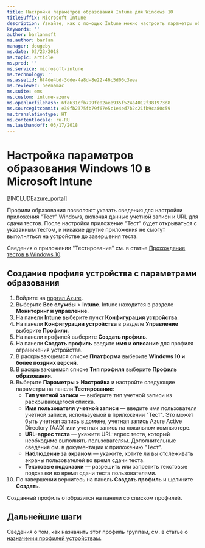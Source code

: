 ```yaml
---
title: Настройка параметров образования Intune для Windows 10
titleSuffix: Microsoft Intune
description: Узнайте, как с помощью Intune можно настроить параметры образования Windows 10 на управляемых устройствах.
keywords: ''
author: barlanmsft
ms.author: barlan
manager: dougeby
ms.date: 02/23/2018
ms.topic: article
ms.prod: ''
ms.service: microsoft-intune
ms.technology: ''
ms.assetid: 6f4de4bd-3dde-4a8d-8e22-46c5d06c3eea
ms.reviewer: heenamac
ms.suite: ems
ms.custom: intune-azure
ms.openlocfilehash: 6fa631cfb799fe02aee935f524a4012f381973d8
ms.sourcegitcommit: e30fb2375fb79f67e5c1e4ed7b2c21fb9ca80c59
ms.translationtype: HT
ms.contentlocale: ru-RU
ms.lasthandoff: 03/17/2018
---
```

# <a name="how-to-configure-windows-10-education-settings-in-microsoft-intune"></a>Настройка параметров образования Windows 10 в Microsoft Intune

[!INCLUDE[azure_portal](./includes/azure_portal.md)]

Профили образования позволяют указать сведения для настройки приложения "Тест" Windows, включая данные учетной записи и URL для сдачи тестов. После настройки приложение "Тест" будет открываться с указанным тестом, и никакие другие приложения не смогут выполняться на устройстве до завершения теста.

Сведения о приложении "Тестирование" см. в статье [Прохождение тестов в Windows 10](https://docs.microsoft.com/education/windows/take-tests-in-windows-10).

## <a name="create-a-device-profile-containing-education-profile-settings"></a>Создание профиля устройства с параметрами образования

1. Войдите на [портал Azure](https://portal.azure.com).
2. Выберите **Все службы** > **Intune**. Intune находится в разделе **Мониторинг и управление**.
3. На панели **Intune** выберите пункт **Конфигурация устройства**.
2. На панели **Конфигурации устройства** в разделе **Управление** выберите **Профили**.
3. На панели профилей выберите **Создать профиль**.
4. На панели **Создать профиль** введите **имя** и **описание** для профиля ограничения устройства.
5. В раскрывающемся списке **Платформа** выберите **Windows 10 и более поздних версий**.
6. В раскрывающемся списке **Тип профиля** выберите **Профиль образования**. 
7. Выберите **Параметры > Настройка** и настройте следующие параметры на панели **Тестирование**:
    - **Тип учетной записи** — выберите тип учетной записи из раскрывающегося списка.
    - **Имя пользователя учетной записи** — введите имя пользователя учетной записи, используемой в приложении "Тест". Это может быть учетная запись в домене, учетная запись Azure Active Directory (AAD) или учетная запись на локальном компьютере.
    - **URL-адрес теста** — укажите URL-адрес теста, который необходимо выполнять пользователям. Дополнительные сведения см. в документации к приложению "Тест".
    - **Наблюдение за экраном** — укажите, хотите ли вы отслеживать экраны пользователей во время сдачи теста.
    - **Текстовые подсказки** — разрешить или запретить текстовые подсказки во время сдачи теста пользователями.
8. По завершении вернитесь на панель **Создать профиль** и щелкните **Создать**.

Созданный профиль отобразится на панели со списком профилей.

## <a name="next-steps"></a>Дальнейшие шаги

Сведения о том, как назначить этот профиль группам, см. в статье о [назначении профилей устройствам](device-profile-assign.md).



